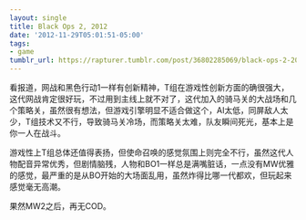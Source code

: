 ```yaml
---
layout: single
title: Black Ops 2, 2012
date: '2012-11-29T05:01:51-05:00'
tags:
- game
tumblr_url: https://rapturer.tumblr.com/post/36802285069/black-ops-2-2012
---
```

看报道，网战和黑色行动1一样有创新精神，T组在游戏性创新方面的确很强大，这代网战肯定很好玩，不过用到主线上就不对了，这代加入的骑马关的大战场和几个策略关，虽然很有想法，但游戏引擎明显不适合做这个，AI太低，同屏敌人太少，T组技术又不行，导致骑马关冷场，而策略关太难，队友瞬间死光，基本上是你一人在战斗。

游戏性上T组总体还值得表扬，但使命召唤的感觉氛围上则完全不行，虽然这代人物配音异常优秀，但剧情脑残，人物和BO1一样总是满嘴脏话，一点没有MW优雅的感觉，最严重的是从BO开始的大场面乱用，虽然炸得比哪一代都欢，但玩起来感觉毫无高潮。

果然MW2之后，再无COD。

